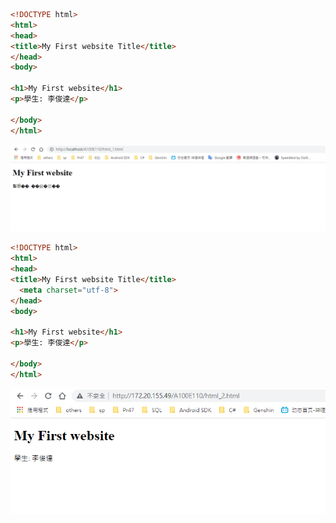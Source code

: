 ```html
<!DOCTYPE html>
<html>
<head>
<title>My First website Title</title>
</head>
<body>

<h1>My First website</h1>
<p>學生: 李俊達</p>

</body>
</html>
```
![html_1](./%E8%9E%A2%E5%B9%95%E6%93%B7%E5%8F%96%E7%95%AB%E9%9D%A2%202021-11-17%20110527.png)
```html
<!DOCTYPE html>
<html>
<head>
<title>My First website Title</title>
  <meta charset="utf-8">
</head>
<body>

<h1>My First website</h1>
<p>學生: 李俊達</p>

</body>
</html>
```
![html_2](./螢幕擷取畫面%202021-11-17%20113713.png)
